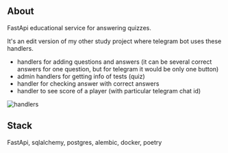 ## About
FastApi educational service for answering quizzes.

It's an edit version of my other study project where telegram bot uses these handlers.

- handlers for adding questions and answers (it can be several correct answers for one question, but for telegram it would be only one button)
- admin handlers for getting info of tests (quiz)
- handler for checking answer with correct answers
- handler to see score of a player (with particular telegram chat id)

![handlers](https://github.com/user-attachments/assets/d8df1182-6bb8-4052-99ec-aa0122729530)

## Stack
FastApi, sqlalchemy, postgres, alembic, docker, poetry
